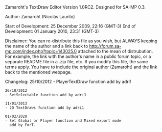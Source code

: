 Zamaroht's TextDraw Editor Version 1.0RC2.
Designed for SA-MP 0.3.

Author: Zamaroht (Nicolás Laurito)

Start of Development: 25 December 2009, 22:16 (GMT-3)
End of Development: 01 January 2010, 23:31 (GMT-3)

Disclaimer:
You can re-distribute this file as you wish, but ALWAYS keeping the name of the
author and a link back to http://forum.sa-mp.com/index.php?topic=143025.0
attached to the mean of distrubution.
For example, the link with the author's name in a public forum topic, or a
separate README file in a .zip file, etc.
If you modify this file, the same terms apply. You have to include the original
author (Zamaroht) and the link back to the mentioned webpage.

Changelog:
	25/10/2012
	- PlayerTextDraw function add by adri1
	
	26/10/2012
	- SetSelectable function add by adri1
	
	11/01/2013
	- 2D TextDraws function add by adri1
	
	01/02/2020
	- Set Global or Player function and Mixed export mode
	  add by ForT.
